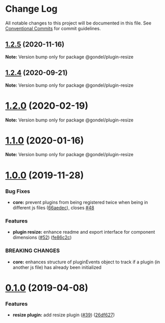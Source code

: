 # Change Log

All notable changes to this project will be documented in this file.
See [Conventional Commits](https://conventionalcommits.org) for commit guidelines.

## [1.2.5](https://github.com/namics/gondel/compare/v1.2.4...v1.2.5) (2020-11-16)

**Note:** Version bump only for package @gondel/plugin-resize





## [1.2.4](https://github.com/namics/gondel/compare/v1.2.3...v1.2.4) (2020-09-21)

**Note:** Version bump only for package @gondel/plugin-resize





# [1.2.0](https://github.com/namics/gondel/compare/v1.1.2...v1.2.0) (2020-02-19)

**Note:** Version bump only for package @gondel/plugin-resize





# [1.1.0](https://github.com/namics/gondel/compare/v1.0.0...v1.1.0) (2020-01-16)

**Note:** Version bump only for package @gondel/plugin-resize





# [1.0.0](https://github.com/namics/gondel/compare/v0.1.0...v1.0.0) (2019-11-28)


### Bug Fixes

* **core:** prevent plugins from being registered twice when being in different js files ([66aedec](https://github.com/namics/gondel/commit/66aedec)), closes [#48](https://github.com/namics/gondel/issues/48)


### Features

* **plugin resize:** enhance readme and export interface for component dimensions ([#52](https://github.com/namics/gondel/issues/52)) ([fe86c2c](https://github.com/namics/gondel/commit/fe86c2c))


### BREAKING CHANGES

* **core:** enhances structure of pluginEvents object to track if a plugin (in another js file) has already been initialized





# [0.1.0](https://github.com/namics/gondel/compare/v0.0.8...v0.1.0) (2019-04-08)


### Features

* **resize plugin:** add resize plugin ([#39](https://github.com/namics/gondel/issues/39)) ([26df627](https://github.com/namics/gondel/commit/26df627))
